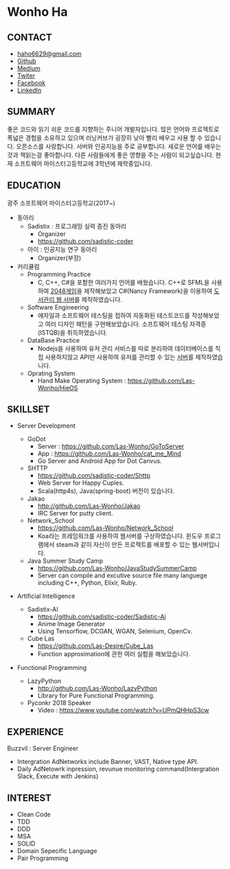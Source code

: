 # Wonho Ha

## CONTACT

- haho6629@gmail.com
- [Github](https://github.com/Las-Wonho)
- [Medium](https://medium.com/@haho6629)
- [Twiter](https://twitter.com/LasWonho)
- [Facebook](https://www.facebook.com/wonho.ha.1466)
- [LinkedIn](https://www.linkedin.com/in/wonho-h-a8a70913b/)

## SUMMARY

좋은 코드와 읽기 쉬운 코드를 지향하는 주니어 개발자입니다. 많은 언어와 프로젝트로 폭넓은 경험을 소유하고 있으며 러닝커브가 굉장히 낮아 빨리 배우고 사용 할 수 있습니다. 오픈소스를 사랑합니다. 서버와 인공지능을 주로 공부합니다. 새로운 언어를 배우는것과 책읽는걸 좋아합니다. 다른 사람들에게 좋은 영향을 주는 사람이 되고싶습니다.  현재 소프트웨어 마이스터고등학교에 3학년에 재학중입니다.

## EDUCATION

광주 소프트웨어 마이스터고등학교(2017~)

- 동아리
  - Sadistix : 프로그래밍 실력 증진 동아리
    - Organizer
    - https://github.com/sadistic-coder
  - 아이 : 인공지능 연구 동아리
    - Organizer(부장)
- 커리큘럼
  - Programming Practice
    - C, C++, C#을 포함한 여러가지 언어를 배웠습니다. C++로 SFML을 사용하여 [2048게임](https://github.com/Las-Wonho/SFML_Mes)을 제작해보았고 C#(Nancy Framework)을 이용하여 [도서관리 웹 서버](https://github.com/Las-Wonho/ANancy)를 제작하였습니다.
  - Software Engineering
    - 애자일과 소프트웨어 테스팅을 접하여 자동화된 테스트코드를 작성해보았고 여러 디자인 패턴을 구현해보았습니다. 소프트웨어 테스팅 자격증(ISTQB)을 취득하였습니다.
  - DataBase Practice
    - Nodejs을 사용하여 유저 관리 서비스를 따로 분리하여 데이터베이스를 직접 사용하지않고 API만 사용하여 유저를 관리할 수 있는 [서버](https://github.com/Las-Wonho/LILA)를 제작하였습니다.
  - Oprating System
    - Hand Make Operating System : https://github.com/Las-Wonho/HieOS


## SKILLSET

- Server Development
  - GoDot
    - Server : https://github.com/Las-Wonho/GoToServer
    - App : https://github.com/Las-Wonho/cat_me_Mind
    - Go Server and Android App for Dot Canvus.
  - SHTTP
    - https://github.com/sadistic-coder/Shttp
    - Web Server for Happy Cuples.
    - Scala(http4s), Java(spring-boot) 버전이 있습니다.
  - Jakao
    - http://github.com/Las-Wonho/Jakao
    - IRC Server for putty client.
  - Network_School
    - https://github.com/Las-Wonho/Network_School
    - Koa라는 프레임워크를 사용하여 웹서버를 구상하였습니다. 윈도우 프로그램에서 steam과 같이 자신이 만든 프로젝트를 배포할 수 있는 웹서버입니다.
  - Java Summer Study Camp
    - https://github.com/Las-Wonho/JavaStudySummerCamp
    - Server can compile and excutive source file many languege including C++, Python, Elixir, Ruby.

- Artificial Intelligence
  - Sadistix-AI
    - https://github.com/sadistic-coder/Sadistic-Ai
    - Anime Image Generator
    - Using Tensorflow, DCGAN, WGAN, Selenium, OpenCv.
  - Cube Las
    - https://github.com/Las-Desire/Cube_Las
    - Function approximation에 관한 여러 실험을 해보았습니다.

- Functional Programming
  - LazyPython
    - http://github.com/Las-Wonho/LazyPython
    - Library for Pure Functional Programming.
  - Pyconkr 2018 Speaker
    - Video : https://www.youtube.com/watch?v=UPmQHHpS3cw

## EXPERIENCE

Buzzvil : Server Engineer

- Intergration AdNetworks include Banner, VAST, Native type API.
- Daily AdNetowrk inpression, revunue monitoring command(Intergration Slack, Execute with Jenkins)

## INTEREST

- Clean Code
- TDD
- DDD
- MSA
- SOLID
- Domain Sepecific Language
- Pair Programming
